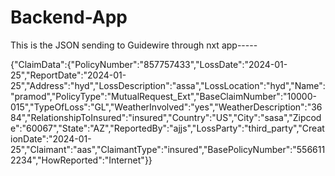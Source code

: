 # Backend-App


This is the JSON sending to Guidewire through nxt app----- 

{"ClaimData":{"PolicyNumber":"857757433","LossDate":"2024-01-25","ReportDate":"2024-01-25","Address":"hyd","LossDescription":"assa","LossLocation":"hyd","Name":"pramod","PolicyType":"MutualRequest_Ext","BaseClaimNumber":"10000-015","TypeOfLoss":"GL","WeatherInvolved":"yes","WeatherDescription":"3684","RelationshipToInsured":"insured","Country":"US","City":"sasa","Zipcode":"60067","State":"AZ","ReportedBy":"ajjs","LossParty":"third_party","CreationDate":"2024-01-25","Claimant":"aas","ClaimantType":"insured","BasePolicyNumber":"5566112234","HowReported":"Internet"}}
